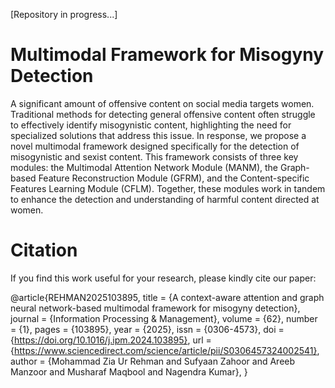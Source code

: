 [Repository in progress...]
# Multimodal Framework for Misogyny Detection

A significant amount of offensive content on social media targets women. Traditional methods for detecting general offensive content often struggle to effectively identify misogynistic content, highlighting the need for specialized solutions that address this issue. In response, we propose a novel multimodal framework designed specifically for the detection of misogynistic and sexist content. This framework consists of three key modules: the Multimodal Attention Network Module (MANM), the Graph-based Feature Reconstruction Module (GFRM), and the Content-specific Features Learning Module (CFLM). Together, these modules work in tandem to enhance the detection and understanding of harmful content directed at women.
# Citation
If you find this work useful for your research, please kindly cite our paper:

@article{REHMAN2025103895,
title = {A context-aware attention and graph neural network-based multimodal framework for misogyny detection},
journal = {Information Processing & Management},
volume = {62},
number = {1},
pages = {103895},
year = {2025},
issn = {0306-4573},
doi = {https://doi.org/10.1016/j.ipm.2024.103895},
url = {https://www.sciencedirect.com/science/article/pii/S0306457324002541},
author = {Mohammad Zia Ur Rehman and Sufyaan Zahoor and Areeb Manzoor and Musharaf Maqbool and Nagendra Kumar},
}
